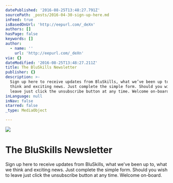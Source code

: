 ```yaml
---
datePublished: '2016-08-25T13:48:27.791Z'
sourcePath: _posts/2016-04-30-sign-up-here.md
inFeed: true
isBasedOnUrl: 'http://eepurl.com/_deXn'
authors: []
hasPage: false
keywords: []
author:
  - name: ''
    url: 'http://eepurl.com/_deXn'
via: {}
dateModified: '2016-08-25T13:48:27.211Z'
title: The BluSkills Newsletter
publisher: {}
description: >-
  Sign up here to receive updates from BluSkills, what we’ve been up to, what we
  think and exciting news. Just complete the simple form. Should you wish to
  leave just click the unsubscribe button at any time. Welcome on-board.
inLanguage: null
inNav: false
starred: false
_type: MediaObject

---
```

![](https://s3-us-west-2.amazonaws.com/the-grid-img/p/3d4088d09c947f696fbfee46b232bac2fe49821f.jpg)

# The BluSkills Newsletter

Sign up here to receive updates from BluSkills, what we've been up to, what we think and exciting news. Just complete the simple form. Should you wish to leave just click the unsubscribe button at any time. Welcome on-board.